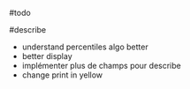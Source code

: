 #todo

#describe
- understand percentiles algo better
- better display
- implémenter plus de champs pour describe
- change print in yellow

